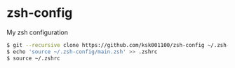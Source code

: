 # zsh-config

My zsh configuration

```zsh
$ git --recursive clone https://github.com/ksk001100/zsh-config ~/.zsh-config
$ echo 'source ~/.zsh-config/main.zsh' >> .zshrc
$ source ~/.zshrc
```